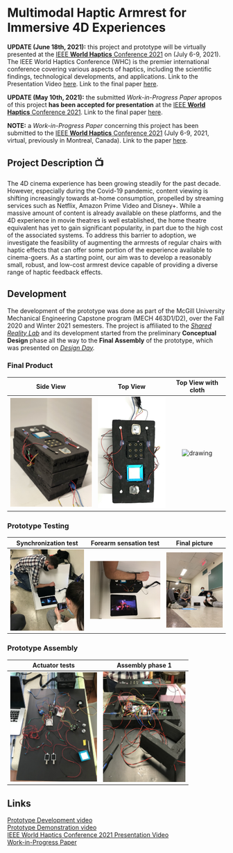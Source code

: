 # Multimodal Haptic Armrest for Immersive 4D Experiences

**UPDATE (June 18th, 2021):** this project and prototype will be virtually presented at the [IEEE **World Haptics** Conference 2021](https://2021.worldhaptics.org) on (July 6-9, 2021). The IEEE World Haptics Conference (WHC) is the premier international conference covering various aspects of haptics, including the scientific findings, technological developments, and applications. Link to the Presentation Video [here](https://www.youtube.com/watch?v=1nf8dzCueBY). Link to the final paper [here](https://documentcloud.adobe.com/link/track?uri=urn:aaid:scds:US:ced4a24b-7a1a-4192-a6cc-4e618fc9b671).

  **UPDATE (May 10th, 2021):** the submitted *Work-in-Progress Paper* apropos of this project **has been accepted for presentation** at the [IEEE **World Haptics** Conference 2021](https://2021.worldhaptics.org). Link to the final paper [here](https://documentcloud.adobe.com/link/track?uri=urn:aaid:scds:US:ced4a24b-7a1a-4192-a6cc-4e618fc9b671).
  
**NOTE:** a *Work-in-Progress Paper* concerning this project has been submitted to the [IEEE **World Haptics** Conference 2021](https://2021.worldhaptics.org) (July 6-9, 2021, virtual, previously in Montreal, Canada). Link to the paper [here](https://documentcloud.adobe.com/link/review?uri=urn:aaid:scds:US:3ce078ac-f1d8-45d8-a8a3-f05573ea982f).

## Project Description 📺
The 4D cinema experience has been growing steadily for the past decade.
However, especially during the Covid-19 pandemic, content viewing is shifting increasingly towards at-home consumption, propelled by streaming services such as Netflix, Amazon Prime Video and Disney+. 
While a massive amount of content is already available on these platforms, and the 4D experience in movie theatres is well established, the home theatre equivalent has yet to gain significant popularity, in part due to the high cost of the associated systems.
To address this barrier to adoption, we investigate the feasibility of augmenting the armrests of regular chairs with haptic effects that can offer some portion of the experience available to cinema-goers.
As a starting point, our aim was to develop a reasonably small, robust, and low-cost armrest device capable of providing a diverse range of haptic feedback effects.

## Development
The development of the prototype was done as part of the McGill University Mechanical Engineering Capstone program (MECH 463D1/D2), over the Fall 2020 and Winter 2021 semesters. The project is affiliated to the *[Shared Reality Lab](http://srl.mcgill.ca/)* and its development started from the preliminary **Conceptual Design** phase all the way to the **Final Assembly** of the prototype, which was presented on *[Design Day](https://www.mcgill.ca/engineering/students/undergraduate/mcgill-design-day-2021).*

### Final Product
<!-- <img src="image1.jpg" alt="drawing" width="200"/>
<img src="image2.jpeg" alt="drawing" width="200"/> -->
Side View     |  Top View    |  Top View with cloth      |
:---------------------:|:---------------------:|:---------------------:
<img src="images/image1.jpeg" alt="drawing" width="230"/>  |  <img src="images/image2.jpeg" alt="drawing" width="190"/>  |  <img src="images/image3.png" alt="drawing" width="172"/>

### Prototype Testing
Synchronization test     | Forearm sensation test    |  Final picture      |
:---------------------:|:---------------------:|:---------------------:
<img src="images/image8.jpeg" alt="drawing" width="200"/>  |  <img src="images/image4.jpeg" alt="drawing" width="210"/>  |  <img src="images/image7.jpeg" alt="drawing" width="172"/>

### Prototype Assembly
Actuator tests     | Assembly phase 1    
:---------------------:|:---------------------:|
<img src="images/image5.jpeg" alt="drawing" width="200"/>  |  <img src="images/image6.jpeg" alt="drawing" width="190"/>  

## Links
[Prototype Development video](https://youtu.be/AspdwDC-C9g)     
[Prototype Demonstration video](https://youtu.be/Ie1n5zDHzoA)   
[IEEE World Haptics Conference 2021 Presentation Video](https://www.youtube.com/watch?v=1nf8dzCueBY)    
[Work-in-Progress Paper](https://documentcloud.adobe.com/link/review?uri=urn:aaid:scds:US:3ce078ac-f1d8-45d8-a8a3-f05573ea982f)
